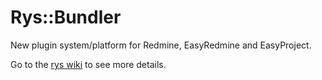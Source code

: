 # Rys::Bundler

New plugin system/platform for Redmine, EasyRedmine and EasyProject.

Go to the [rys wiki](https://github.com/easysoftware/rys/wiki/Bundler) to see more details.

